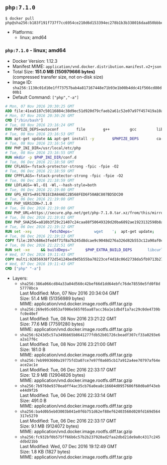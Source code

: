 ## `php:7.1.0`

```console
$ docker pull php@sha256:b183f191f737f7cc6954ce210d6d153394ec278b1b3b338016daa850bbbe6ba2
```

-	Platforms:
	-	linux; amd64

### `php:7.1.0` - linux; amd64

-	Docker Version: 1.12.3
-	Manifest MIME: `application/vnd.docker.distribution.manifest.v2+json`
-	Total Size: **151.0 MB (150979666 bytes)**  
	(compressed transfer size, not on-disk size)
-	Image ID: `sha256:1130c01d10e1ff73757bab4a817167448e71b93e1b00b4ddc41f566cd80d00b1`
-	Default Command: `["php","-a"]`

```dockerfile
# Mon, 07 Nov 2016 20:30:25 GMT
ADD file:41ea5187c50116884c38d9ec51d920d79cfaeb2a61c52e07a97f457419a10a4f in / 
# Mon, 07 Nov 2016 20:30:26 GMT
CMD ["/bin/bash"]
# Tue, 08 Nov 2016 23:16:24 GMT
ENV PHPIZE_DEPS=autoconf 		file 		g++ 		gcc 		libc-dev 		make 		pkg-config 		re2c
# Tue, 08 Nov 2016 23:16:53 GMT
RUN apt-get update && apt-get install -y 		$PHPIZE_DEPS 		ca-certificates 		curl 		libedit2 		libsqlite3-0 		libxml2 		xz-utils 	--no-install-recommends && rm -r /var/lib/apt/lists/*
# Tue, 08 Nov 2016 23:16:54 GMT
ENV PHP_INI_DIR=/usr/local/etc/php
# Tue, 08 Nov 2016 23:16:55 GMT
RUN mkdir -p $PHP_INI_DIR/conf.d
# Tue, 06 Dec 2016 21:18:58 GMT
ENV CFLAGS=-fstack-protector-strong -fpic -fpie -O2
# Tue, 06 Dec 2016 21:18:59 GMT
ENV CPPFLAGS=-fstack-protector-strong -fpic -fpie -O2
# Tue, 06 Dec 2016 21:18:59 GMT
ENV LDFLAGS=-Wl,-O1 -Wl,--hash-style=both
# Tue, 06 Dec 2016 21:19:00 GMT
ENV GPG_KEYS=A917B1ECDA84AEC2B568FED6F50ABC807BD5DCD0
# Tue, 06 Dec 2016 21:19:00 GMT
ENV PHP_VERSION=7.1.0
# Tue, 06 Dec 2016 21:19:00 GMT
ENV PHP_URL=https://secure.php.net/get/php-7.1.0.tar.xz/from/this/mirror PHP_ASC_URL=https://secure.php.net/get/php-7.1.0.tar.xz.asc/from/this/mirror
# Tue, 06 Dec 2016 21:19:01 GMT
ENV PHP_SHA256=a810b3f29c21407c24caa88f50649320d20ba6892ae1923132598b8a0ca145b6 PHP_MD5=cf36039303c47f493100afea522a8f53
# Tue, 06 Dec 2016 21:19:12 GMT
RUN set -xe; 		fetchDeps=' 		wget 	'; 	apt-get update; 	apt-get install -y --no-install-recommends $fetchDeps; 	rm -rf /var/lib/apt/lists/*; 		mkdir -p /usr/src; 	cd /usr/src; 		wget -O php.tar.xz "$PHP_URL"; 		if [ -n "$PHP_SHA256" ]; then 		echo "$PHP_SHA256 *php.tar.xz" | sha256sum -c -; 	fi; 	if [ -n "$PHP_MD5" ]; then 		echo "$PHP_MD5 *php.tar.xz" | md5sum -c -; 	fi; 		if [ -n "$PHP_ASC_URL" ]; then 		wget -O php.tar.xz.asc "$PHP_ASC_URL"; 		export GNUPGHOME="$(mktemp -d)"; 		for key in $GPG_KEYS; do 			gpg --keyserver ha.pool.sks-keyservers.net --recv-keys "$key"; 		done; 		gpg --batch --verify php.tar.xz.asc php.tar.xz; 		rm -r "$GNUPGHOME"; 	fi; 		apt-get purge -y --auto-remove $fetchDeps
# Tue, 06 Dec 2016 21:19:13 GMT
COPY file:207c686e3fed4f71f8a7b245d8dcae9c9048d276a326d82b553c12a90af0c0ca in /usr/local/bin/ 
# Tue, 06 Dec 2016 21:22:51 GMT
RUN set -xe 	&& buildDeps=" 		$PHP_EXTRA_BUILD_DEPS 		libcurl4-openssl-dev 		libedit-dev 		libsqlite3-dev 		libssl-dev 		libxml2-dev 	" 	&& apt-get update && apt-get install -y $buildDeps --no-install-recommends && rm -rf /var/lib/apt/lists/* 		&& docker-php-source extract 	&& cd /usr/src/php 	&& ./configure 		--with-config-file-path="$PHP_INI_DIR" 		--with-config-file-scan-dir="$PHP_INI_DIR/conf.d" 				--disable-cgi 				--enable-ftp 		--enable-mbstring 		--enable-mysqlnd 				--with-curl 		--with-libedit 		--with-openssl 		--with-zlib 				$PHP_EXTRA_CONFIGURE_ARGS 	&& make -j "$(nproc)" 	&& make install 	&& { find /usr/local/bin /usr/local/sbin -type f -executable -exec strip --strip-all '{}' + || true; } 	&& make clean 	&& docker-php-source delete 		&& apt-get purge -y --auto-remove -o APT::AutoRemove::RecommendsImportant=false $buildDeps
# Wed, 07 Dec 2016 19:11:43 GMT
COPY multi:02856938f72d54124bed9d5b55ba70223cef4d18c06d2738da5fb9713b27e77b in /usr/local/bin/ 
# Wed, 07 Dec 2016 19:11:43 GMT
CMD ["php" "-a"]
```

-	Layers:
	-	`sha256:386a066cd84a33a04d560c42bef66d1dd64ebfc76de78550e5fd0f8d57778bca`  
		Last Modified: Mon, 07 Nov 2016 20:34:04 GMT  
		Size: 51.4 MB (51356989 bytes)  
		MIME: application/vnd.docker.image.rootfs.diff.tar.gzip
	-	`sha256:269e95c6053af006e565f05aa87acc36a1e1dbdf1a7ac29c0de4739bfc0e40ef`  
		Last Modified: Tue, 08 Nov 2016 23:21:22 GMT  
		Size: 77.6 MB (77591280 bytes)  
		MIME: application/vnd.docker.image.rootfs.diff.tar.gzip
	-	`sha256:6243d5c57a349bb65b8641277fdb52b01726cbeadf307cf33a0293e6a2a17f6c`  
		Last Modified: Tue, 08 Nov 2016 23:21:00 GMT  
		Size: 181.0 B  
		MIME: application/vnd.docker.image.rootfs.diff.tar.gzip
	-	`sha256:7eb9993600a19775fd3a07ce7e97f0a605cb17a912a4ee70797af64eace2ac1e`  
		Last Modified: Tue, 06 Dec 2016 22:33:17 GMT  
		Size: 12.9 MB (12904826 bytes)  
		MIME: application/vnd.docker.image.rootfs.diff.tar.gzip
	-	`sha256:7b9760e9370ea0ff4ac35cb76a0ea8c16604d0957606f60d0a0f43ebe44d9f26`  
		Last Modified: Tue, 06 Dec 2016 22:33:14 GMT  
		Size: 491.0 B  
		MIME: application/vnd.docker.image.rootfs.diff.tar.gzip
	-	`sha256:ba4d0b5eb03003b041e0f6b751d62ef88ef62403560d020fd169d564317e5270`  
		Last Modified: Tue, 06 Dec 2016 22:33:17 GMT  
		Size: 9.1 MB (9124072 bytes)  
		MIME: application/vnd.docker.image.rootfs.diff.tar.gzip
	-	`sha256:fc932bf0b575ff66b6c57b2b237920ad2faa2dbd21de9a0c4317c245ddbd21bb`  
		Last Modified: Wed, 07 Dec 2016 19:12:49 GMT  
		Size: 1.8 KB (1827 bytes)  
		MIME: application/vnd.docker.image.rootfs.diff.tar.gzip
